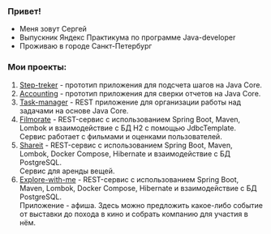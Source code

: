 ### Привет!
- Меня зовут Сергей
- Выпускник Яндекс Практикума по программе Java-developer
- Проживаю в городе Санкт-Петербург

### Мои проекты:
1. [Step-treker](https://github.com/Serg-Shapkin/Step-tracker) - прототип приложения для подсчета шагов на Java Core.
2. [Accounting](https://github.com/Serg-Shapkin/Accounting) - прототип приложения для сверки отчетов на Java Core.
3. [Task-manager](https://github.com/Serg-Shapkin/Task-manager) - REST приложение для организации работы над задачами на основе Java Core.
4. [Filmorate](https://github.com/Serg-Shapkin/Filmorate) - REST-сервис с использованием Spring Boot, Maven, Lombok и взаимодействие с БД H2 с помощью JdbcTemplate.
<br> Сервис работает с фильмами и оценками пользователей.
5. [Shareit](https://github.com/Serg-Shapkin/Shareit) - REST-сервис с использованием Spring Boot, Maven, Lombok, Docker Compose, Hibernate и взаимодействие с БД PostgreSQL.
   <br> Сервис для аренды вещей.
6. [Explore-with-me](https://github.com/Serg-Shapkin/Explore-with-me) - REST-сервис с использованием Spring Boot, Maven, Lombok, Docker Compose, Hibernate и взаимодействие с БД PostgreSQL.
   <br> Приложение - афиша. Здесь можно предложить какое-либо событие от выставки до похода в кино и собрать компанию для участия в нём.
